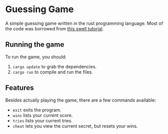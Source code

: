 # Guessing Game
A simple guessing game written in the rust programming language. Most of the code was borrowed from [this swell tutorial](https://doc.rust-lang.org/book/second-edition/ch02-00-guessing-game-tutorial.html "The rust book").

## Running the game
To run the game, you should:
1. `cargo update` to grab the dependencies.
2. `cargo run` to compile and run the files.

## Features
Besides actually playing the game, there are a few commands available:
* `exit` exits the program.
* `wins` lists your current score.
* `tries` lists your current tries.
* `cheat` lets you view the current secret, but resets your wins.
